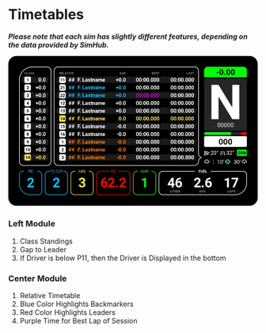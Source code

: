 # Timetables
***Please note that each sim has slightly different features, depending on the data provided by SimHub.***

![Primary Screen](./images/AlternateTimetables.jpg)

### Left Module
1. Class Standings
2. Gap to Leader
4. If Driver is below P11, then the Driver is Displayed in the bottom

### Center Module
1. Relative Timetable
2. Blue Color Highlights Backmarkers
3. Red Color Highlights Leaders
4. Purple Time for Best Lap of Session